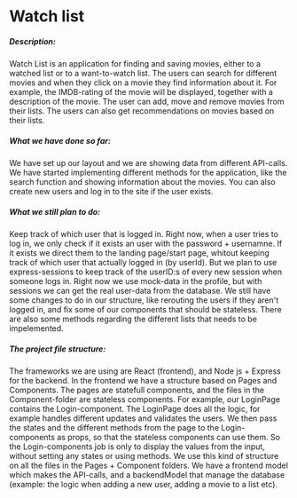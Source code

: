 # Watch list 

##### Description:
Watch List is an application for finding and saving movies, either to a watched list or to a want-to-watch list. The users can search for different movies and when they click on a movie they find information about it. For example, the IMDB-rating of the movie will be displayed, together with a description of the movie. The user can add, move and remove movies from their lists. The users can also get recommendations on movies based on their lists.

##### What we have done so far:
We have set up our layout and we are showing data from different API-calls. We have started implementing different methods for the application, like the search function and showing information about the movies. You can also create new users and log in to the site if the user exists.  

##### What we still plan to do:
Keep track of which user that is logged in. Right now, when a user tries to log in, we only check if it exists an user with the password + usernamne. If it exists we direct them to the landing page/start page, whitout keeping track of which user that actually logged in (by userId). But we plan to use express-sessions to keep track of the userID:s of every new session when someone logs in. Right now we use mock-data in the profile, but with sessions we can get the real user-data from the database. We still have some changes to do in our structure, like rerouting the users if they aren't logged in, and fix some of our components that should be stateless. There are also some methods regarding the different lists that needs to be impelemented.

##### The project file structure:
The frameworks we are using are React (frontend), and Node js + Express for the backend. In the frontend we have a structure based on Pages and Components. The pages are statefull components, and the files in the Component-folder are stateless components. For example, our LoginPage contains the Login-component. The LoginPage does all the logic, for example handles different updates and validates the users. We then pass the states and the different methods from the page to the Login-components as props, so that the stateless components can use them. So the Login-components job is only to display the values from the input, without setting any states or using methods. We use this kind of structure on all the files in the Pages + Component folders. We have a frontend model which makes the API-calls, and a backendModel that manage the database (example: the logic when adding a new user, adding a movie to a list etc). 


